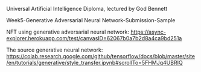 Universal Artificial Intelligence Diploma, lectured by God Bennett

Week5-Generative Adversarial Neural Network-Submission-Sample


NFT using generative adversarial neural network:
https://async-explorer.herokuapp.com/test/canvasID=62067b0a7b2d8a4ca9bd251a


The source generative neural network:
https://colab.research.google.com/github/tensorflow/docs/blob/master/site/en/tutorials/generative/style_transfer.ipynb#scrollTo=5FHMJq4UBRIQ
